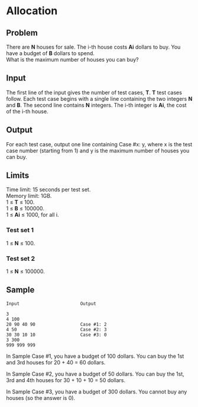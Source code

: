 # Allocation

## Problem
There are **N** houses for sale. The i-th house costs **Ai** dollars to buy. You have a budget of **B** dollars to spend.<br />
What is the maximum number of houses you can buy?

## Input
The first line of the input gives the number of test cases, **T**. **T** test cases follow. Each test case begins with a single line containing the two integers **N** and **B**.
The second line contains **N** integers. The i-th integer is **Ai**, the cost of the i-th house.

## Output
For each test case, output one line containing Case #x: y, where x is the test case number (starting from 1) and y is the maximum number of houses you can buy.

## Limits
Time limit: 15 seconds per test set.<br />
Memory limit: 1GB.<br />
1 ≤ **T** ≤ 100.<br />
1 ≤ **B** ≤ 100000.<br />
1 ≤ **Ai** ≤ 1000, for all i.

### Test set 1
1 ≤ **N** ≤ 100.

### Test set 2
1 ≤ **N** ≤ 100000.

## Sample
```
Input                       Output
 
3
4 100
20 90 40 90                 Case #1: 2
4 50                        Case #2: 3
30 30 10 10                 Case #3: 0
3 300
999 999 999
```

In Sample Case #1, you have a budget of 100 dollars. You can buy the 1st and 3rd houses for 20 + 40 = 60 dollars.

In Sample Case #2, you have a budget of 50 dollars. You can buy the 1st, 3rd and 4th houses for 30 + 10 + 10 = 50 dollars.

In Sample Case #3, you have a budget of 300 dollars. You cannot buy any houses (so the answer is 0).

